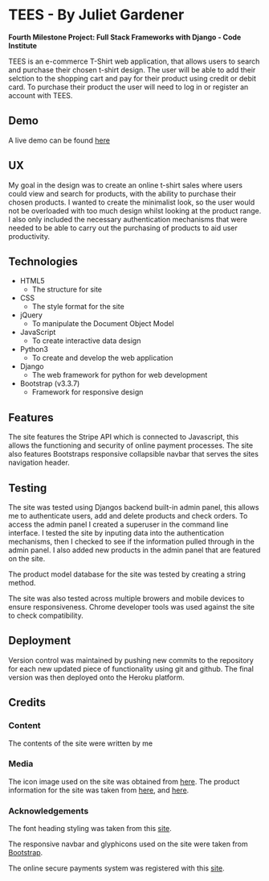 # TEES - By Juliet Gardener

**Fourth Milestone Project: Full Stack Frameworks with Django - Code Institute**

TEES is an e-commerce T-Shirt web application, that allows users to search and purchase their chosen t-shirt design.
The user will be able to add their selction to the shopping cart and pay for their product using credit or debit card.
To purchase their product the user will need to log in or register an account with TEES.

## Demo

A live demo can be found [here](https://milestone-4-tees.herokuapp.com)

## UX

My goal in the design was to create an online t-shirt sales where users could view and search for products, with the ability to purchase 
their chosen products. I wanted to create the minimalist look, so the user would not be overloaded with too much design whilst looking
at the product range. I also only included the necessary authentication mechanisms that were needed to be able to carry out the purchasing
of products to aid user productivity.

## Technologies

* HTML5
    * The structure for site
* CSS 
    * The style format for the site
* jQuery 
     * To manipulate the Document Object Model
* JavaScript
     * To create interactive data design
* Python3
     * To create and develop the web application
* Django
     * The web framework for python for web development
* Bootstrap (v3.3.7)
     * Framework for responsive design

## Features

The site features the Stripe API which is connected to Javascript, this allows the functioning and security of online payment processes.
The site also features Bootstraps responsive collapsible navbar that serves the sites navigation header.

## Testing

The site was tested using Djangos backend built-in admin panel, this allows me to authenticate users, 
add and delete products and check orders. To access the admin panel I created a superuser in the command line interface.
I tested the site by inputing data into the authentication mechanisms, then I checked to see if the information pulled through
in the admin panel. I also added new products in the admin panel that are featured on the site.

The product model database for the site was tested by creating a string method.

The site was also tested across multiple browers and mobile devices to ensure responsiveness.
Chrome developer tools was used against the site to check compatibility.

## Deployment

Version control was maintained by pushing new commits to the repository for each new updated piece of 
functionality using git and github.
The final version was then deployed onto the Heroku platform.

## Credits

### Content
The contents of the site were written by me 

### Media
The icon image used on the site was obtained from [here](https://upload.wikimedia.org/wikipedia/en/e/e5/DJKAM_Cartoon.png).
The product information for the site was taken from
[here](https://live.staticflickr.com/2780/4511611658_ec1cd61198_z.jpg), and 
[here](https://li6.rightinthebox.com/images/384x500/201603/lbrtmw1458617431185.jpg).

### Acknowledgements
The font heading styling was taken from this [site](https://fonts.google.com/).

The responsive navbar and glyphicons used on the site were taken from [Bootstrap](https://getbootstrap.com/docs/3.3/).

The online secure payments system was registered with this [site](https://stripe.com/gb).



